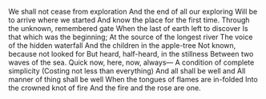 We shall not cease from exploration
And the end of all our exploring
Will be to arrive where we started
And know the place for the first time.
Through the unknown, remembered gate
When the last of earth left to discover
Is that which was the beginning;
At the source of the longest river
The voice of the hidden waterfall
And the children in the apple-tree
Not known, because not looked for
But heard, half-heard, in the stillness
Between two waves of the sea.
Quick now, here, now, always—
A condition of complete simplicity
(Costing not less than everything)
And all shall be well and
All manner of thing shall be well
When the tongues of flames are in-folded
Into the crowned knot of fire
And the fire and the rose are one.
